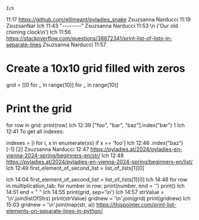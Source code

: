     Ich
11:17
https://github.com/ellimeant/pyladies_snake
Zsuzsanna Narducci
11:19
ZsuzsanNar
Ich
11:43
"--------"
Zsuzsanna Narducci
11:53
\n
('Our old chiming clock\n')
Ich
11:56
https://stackoverflow.com/questions/38872341/print-list-of-lists-in-separate-lines
Zsuzsanna Narducci
11:57
# Create a 10x10 grid filled with zeros
grid = [[0 for _ in range(10)] for _ in range(10)]

# Print the grid
for row in grid:
    print(row)
Ich
12:39
["foo", "bar", "baz"].index("bar")
1
Ich
12:41
To get all indexes:

indexes = [i for i, x in enumerate(xs) if x == 'foo']
Ich
12:46
.index("baz")
[-1]
[2]
Zsuzsanna Narducci
12:47
https://pyladies.at/2024/pyladies-en-vienna-2024-spring/beginners-en/str/
Ich
12:48
https://pyladies.at/2024/pyladies-en-vienna-2024-spring/beginners-en/list/
Ich
12:49
first_element_of_second_list = list_of_lists[1][0]


Ich
14:04
first_element_of_second_list = list_of_lists[1][0]
Ich
14:48
for row in multiplication_tab:
    for number in row:
        print(number, end = '')
    print()
Ich
14:51
end = " "
Ich
14:55
print(grid, sep='\n')
Ich
14:57
strValue = '\n'.join(listOfStrs)
print(strValue)
gridnew = '\n'.join(grid)
print(gridnew)
Ich
15:03
gridnew = '\n'.join(map(str, a))
https://thispointer.com/print-list-elements-on-separate-lines-in-python/